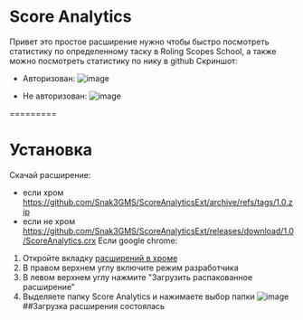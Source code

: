 # Score Analytics
Привет это простое расширение нужно чтобы быстро посмотреть статистику по определенному таску в Roling Scopes School, а также можно посмотреть статистику по нику в github
Скриншот:
- Авторизован:
  ![image](https://user-images.githubusercontent.com/36984325/115585811-a16d6680-a2d4-11eb-9ea4-d3a0f9118903.png)

- Не авторизован:
  ![image](https://user-images.githubusercontent.com/36984325/115585587-6cf9aa80-a2d4-11eb-8679-a0cdce3306cd.png)

=========

# Установка
Скачай расширение:
 - если хром https://github.com/Snak3GMS/ScoreAnalyticsExt/archive/refs/tags/1.0.zip
 - если не хром https://github.com/Snak3GMS/ScoreAnalyticsExt/releases/download/1.0/ScoreAnalytics.crx
Если google chrome: 
  1. Откройте вкладку [расширений в хроме](chrome://extensions/)
  2. В правом верхнем углу включите режим разработчика
  3. В левом верхнем углу нажмите "Загрузить распакованное расширение"
  4. Выделяете папку Score Analytics и нажимаете выбор папки
![image](https://user-images.githubusercontent.com/36984325/115588323-4a1cc580-a2d7-11eb-82fd-85c1cfcd8a8e.png)
##Загрузка расширения состоялась
